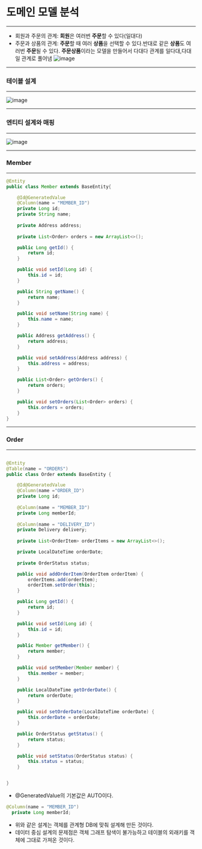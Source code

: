 # 도메인 모델 분석
***
* 회원과 주문의 관계: **회원**은 여러번 **주문**할 수 있다(일대다)
* 주문과 상품의 관계: **주문**할 때 여러 **상품**을 선택할 수 있다.반대로 같은 **상품**도 여러번 **주문**될 수 있다. **주문상품**이라는 모델을 만들어서 다대다 관계를 일다대,다대일 관계로 풀어냄
![image](https://user-images.githubusercontent.com/94179449/216603380-9a9c2e4b-70f6-4a39-8926-bd8fa0e58d0a.png)

***
### 테이블 설계
***
![image](https://user-images.githubusercontent.com/94179449/216603823-7dc039da-abfc-4a88-a85a-6326d1287d0e.png)
***
### 엔티티 설계와 매핑
***
![image](https://user-images.githubusercontent.com/94179449/216604097-0b040e6d-75ef-4d08-9263-797a701b0dbc.png)


***
### Member
***
```java
@Entity
public class Member extends BaseEntity{

    @Id@GeneratedValue
    @Column(name = "MEMBER_ID")
    private Long id;
    private String name;
    
    private Address address;
    
    private List<Order> orders = new ArrayList<>();

    public Long getId() {
        return id;
    }

    public void setId(Long id) {
        this.id = id;
    }

    public String getName() {
        return name;
    }

    public void setName(String name) {
        this.name = name;
    }

    public Address getAddress() {
        return address;
    }

    public void setAddress(Address address) {
        this.address = address;
    }

    public List<Order> getOrders() {
        return orders;
    }

    public void setOrders(List<Order> orders) {
        this.orders = orders;
    }
}
```

***
### Order
***
```java

@Entity
@Table(name = "ORDERS")
public class Order extends BaseEntity {

    @Id@GeneratedValue
    @Column(name ="ORDER_ID")
    private Long id;
    
    @Column(name = "MEMBER_ID")
    private Long memberId;
    
    @Column(name = "DELIVERY_ID")
    private Delivery delivery;
    
    private List<OrderItem> orderItems = new ArrayList<>();

    private LocalDateTime orderDate;
    
    private OrderStatus status;

    public void addOrderItem(OrderItem orderItem) {
        orderItems.add(orderItem);
        orderItem.setOrder(this);
    }

    public Long getId() {
        return id;
    }

    public void setId(Long id) {
        this.id = id;
    }

    public Member getMember() {
        return member;
    }

    public void setMember(Member member) {
        this.member = member;
    }

    public LocalDateTime getOrderDate() {
        return orderDate;
    }

    public void setOrderDate(LocalDateTime orderDate) {
        this.orderDate = orderDate;
    }

    public OrderStatus getStatus() {
        return status;
    }

    public void setStatus(OrderStatus status) {
        this.status = status;
    }


}
```
* @GeneratedValue의 기본값은 AUTO이다.
```java
@Column(name = "MEMBER_ID")
  private Long memberId;
```
* 위와 같은 설계는 객체를 관계형 DB에 맞춰 설계해 만든 것이다.
* 데이터 중심 설계의 문제점은 객체 그래프 탐색이 불가능하고 테이블의 외래키를 객체에 그대로 가져온 것이다.


